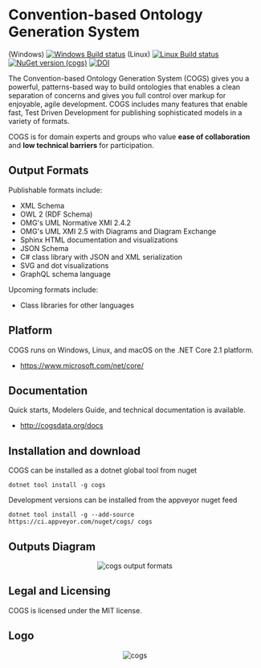 Convention-based Ontology Generation System
===
(Windows) [![Windows Build status](https://ci.appveyor.com/api/projects/status/5ky4r2jd5un3a0qh/branch/master?svg=true)](https://ci.appveyor.com/project/DanSmith/cogs/branch/master) (Linux) [![Linux Build status](https://travis-ci.org/Colectica/cogs.svg?branch=master)](https://travis-ci.org/Colectica/cogs) [![NuGet version (cogs)](https://img.shields.io/nuget/v/cogs.svg?style=flat-square)](https://www.nuget.org/packages/cogs/) [![DOI](https://zenodo.org/badge/93088121.svg)](https://zenodo.org/badge/latestdoi/93088121)

The Convention-based Ontology Generation System (COGS) gives you a powerful, patterns-based way to build ontologies that enables a clean separation of concerns and gives you full control over markup for enjoyable, agile development. COGS includes many features that enable fast, Test Driven Development for publishing sophisticated models in a variety of formats.

COGS is for domain experts and groups who value **ease of collaboration** and **low technical barriers** for participation.

## Output Formats

Publishable formats include:

* XML Schema
* OWL 2 (RDF Schema)
* OMG's UML Normative XMI 2.4.2
* OMG's UML XMI 2.5 with Diagrams and Diagram Exchange
* Sphinx HTML documentation and visualizations
* JSON Schema
* C# class library with JSON and XML serialization
* SVG and dot visualizations
* GraphQL schema language

Upcoming formats include:

* Class libraries for other languages

## Platform
COGS runs on Windows, Linux, and macOS on the .NET Core 2.1 platform.
* https://www.microsoft.com/net/core/

## Documentation
Quick starts, Modelers Guide, and technical documentation is available.
* http://cogsdata.org/docs

## Installation and download
COGS can be installed as a dotnet global tool from nuget
```
dotnet tool install -g cogs
```
Development versions can be installed from the appveyor nuget feed
```
dotnet tool install -g --add-source https://ci.appveyor.com/nuget/cogs/ cogs
```

## Outputs Diagram
<p align="center"><img src="http://cogsdata.org/img/cogsoutputs1080.png" alt="cogs output formats"/></p>

## Legal and Licensing
COGS is licensed under the MIT license.

## Logo
<p align="center"><img src="http://cogsdata.org/img/cogs-logo-800.png" alt="cogs"/></p>
